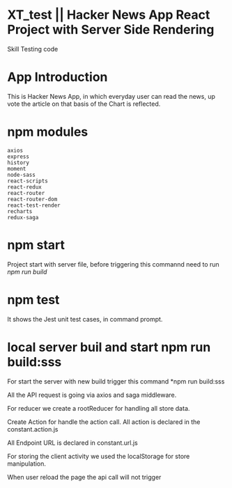 # XT_test || Hacker News App React Project with Server Side Rendering
Skill Testing code


# App Introduction

This is Hacker News App, in which everyday user can read the news, up vote the article on that basis of the Chart is reflected.


# npm modules

    axios
    express
    history
    moment
    node-sass
    react-scripts
    react-redux
    react-router
    react-router-dom
    react-test-render
    recharts
    redux-saga
    
# npm start
Project start with server file, before triggering this commannd need to run *npm run build* 


# npm test 

It shows the Jest unit test cases, in command prompt.  

# local server buil and start npm run build:sss
For start the server with new build  trigger this command *npm run build:sss

   
All the API request is going via axios and saga middleware.

For reducer we create a rootReducer for handling all store data.

Create Action for handle the action call. All action is declared in the constant.action.js 


All Endpoint URL is declared in constant.url.js

For storing the client activity we used the localStorage for store manipulation.

When user reload the page the api call will not trigger 
